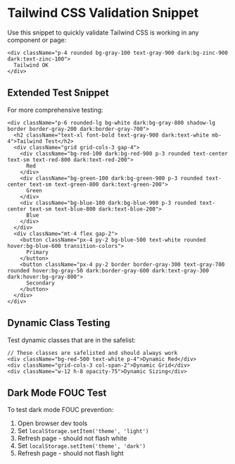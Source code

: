 # Tailwind CSS Validation Snippet

Use this snippet to quickly validate Tailwind CSS is working in any component or page:

```tsx
<div className="p-4 rounded bg-gray-100 text-gray-900 dark:bg-zinc-900 dark:text-zinc-100">
  Tailwind OK
</div>
```

## Extended Test Snippet

For more comprehensive testing:

```tsx
<div className="p-6 rounded-lg bg-white dark:bg-gray-800 shadow-lg border border-gray-200 dark:border-gray-700">
  <h2 className="text-xl font-bold text-gray-900 dark:text-white mb-4">Tailwind Test</h2>
  <div className="grid grid-cols-3 gap-4">
    <div className="bg-red-100 dark:bg-red-900 p-3 rounded text-center text-sm text-red-800 dark:text-red-200">
      Red
    </div>
    <div className="bg-green-100 dark:bg-green-900 p-3 rounded text-center text-sm text-green-800 dark:text-green-200">
      Green
    </div>
    <div className="bg-blue-100 dark:bg-blue-900 p-3 rounded text-center text-sm text-blue-800 dark:text-blue-200">
      Blue
    </div>
  </div>
  <div className="mt-4 flex gap-2">
    <button className="px-4 py-2 bg-blue-500 text-white rounded hover:bg-blue-600 transition-colors">
      Primary
    </button>
    <button className="px-4 py-2 border border-gray-300 text-gray-700 rounded hover:bg-gray-50 dark:border-gray-600 dark:text-gray-300 dark:hover:bg-gray-800">
      Secondary
    </button>
  </div>
</div>
```

## Dynamic Class Testing

Test dynamic classes that are in the safelist:

```tsx
// These classes are safelisted and should always work
<div className="bg-red-500 text-white p-4">Dynamic Red</div>
<div className="grid-cols-3 col-span-2">Dynamic Grid</div>
<div className="w-12 h-8 opacity-75">Dynamic Sizing</div>
```

## Dark Mode FOUC Test

To test dark mode FOUC prevention:

1. Open browser dev tools
2. Set `localStorage.setItem('theme', 'light')`
3. Refresh page - should not flash white
4. Set `localStorage.setItem('theme', 'dark')`
5. Refresh page - should not flash light
